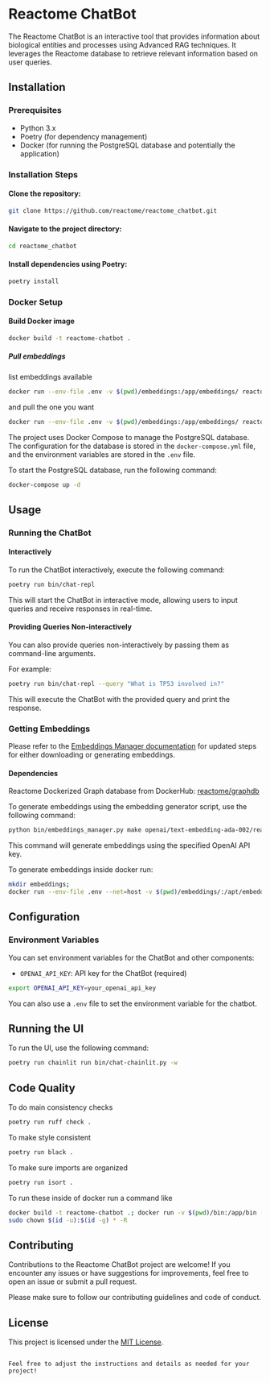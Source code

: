 # Reactome ChatBot

The Reactome ChatBot is an interactive tool that provides information about biological entities and processes using Advanced RAG techniques. It leverages the Reactome database to retrieve relevant information based on user queries.


## Installation

### Prerequisites

- Python 3.x
- Poetry (for dependency management)
- Docker (for running the PostgreSQL database and potentially the application)

### Installation Steps

#### Clone the repository:

```bash
git clone https://github.com/reactome/reactome_chatbot.git
```
#### Navigate to the project directory:

```bash
cd reactome_chatbot
```

#### Install dependencies using Poetry:

```bash
poetry install
```

### Docker Setup


#### Build Docker image

```bash
docker build -t reactome-chatbot .
```

##### Pull embeddings

list embeddings available

```bash
docker run --env-file .env -v $(pwd)/embeddings:/app/embeddings/ reactome-chatbot /bin/bash -c "./bin/embeddings_manager ls-remote"
```

and pull the one you want

```bash
docker run --env-file .env -v $(pwd)/embeddings:/app/embeddings/ reactome-chatbot /bin/bash -c "./bin/embeddings_manager install <the-embedding-from-ls-remote>"
```


The project uses Docker Compose to manage the PostgreSQL database. The configuration for the database is stored in the `docker-compose.yml` file, and the environment variables are stored in the `.env` file.

To start the PostgreSQL database, run the following command:

```bash
docker-compose up -d
```

## Usage

### Running the ChatBot

#### Interactively
To run the ChatBot interactively, execute the following command:

```bash
poetry run bin/chat-repl
```
This will start the ChatBot in interactive mode, allowing users to input queries and receive responses in real-time.

#### Providing Queries Non-interactively
You can also provide queries non-interactively by passing them as command-line arguments.

For example:

```bash
poetry run bin/chat-repl --query "What is TP53 involved in?"
```
This will execute the ChatBot with the provided query and print the response.

### Getting Embeddings

Please refer to the [Embeddings Manager documentation](docs/embeddings_manager.md) for updated steps for either downloading or generating embeddings.

#### Dependencies

Reactome Dockerized Graph database from DockerHub: [reactome/graphdb](https://hub.docker.com/r/reactome/graphdb)

To generate embeddings using the embedding generator script, use the following command:

```bash
python bin/embeddings_manager.py make openai/text-embedding-ada-002/reactome/Release89 --openai-key=<your-key>
```
This command will generate embeddings using the specified OpenAI API key.

To generate embeddings inside docker run:
```bash
mkdir embeddings;
docker run --env-file .env --net=host -v $(pwd)/embeddings/:/apt/embeddings/ --rm reactome-chatbot bash -c "/app/bin/embedding_generator;
```


## Configuration

### Environment Variables
You can set environment variables for the ChatBot and other components:

- `OPENAI_API_KEY`: API key for the ChatBot (required)

```bash
export OPENAI_API_KEY=your_openai_api_key
```

You can also use a `.env` file to set the environment variable for the chatbot.

## Running the UI

To run the UI, use the following command:

```bash
poetry run chainlit run bin/chat-chainlit.py -w
```

## Code Quality

To do main consistency checks
```bash
poetry run ruff check .
```

To make style consistent

```bash
poetry run black .
```

To make sure imports are organized


```bash
poetry run isort .
```

To run these inside of docker run a command like
```bash
docker build -t reactome-chatbot .; docker run -v $(pwd)/bin:/app/bin -v$(pwd)/src:/app/src reactome-chatbot /bin/bash -c "poetry run ruff ."
sudo chown $(id -u):$(id -g) * -R
```

## Contributing
Contributions to the Reactome ChatBot project are welcome! If you encounter any issues or have suggestions for improvements, feel free to open an issue or submit a pull request.

Please make sure to follow our contributing guidelines and code of conduct.

## License

This project is licensed under the [MIT License](LICENSE).
```

Feel free to adjust the instructions and details as needed for your project!
